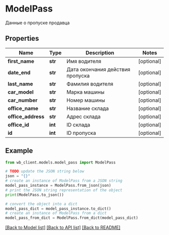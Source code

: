 # ModelPass

Данные о пропуске продавца

## Properties

Name | Type | Description | Notes
------------ | ------------- | ------------- | -------------
**first_name** | **str** | Имя водителя | [optional] 
**date_end** | **str** | Дата окончания действия пропуска | [optional] 
**last_name** | **str** | Фамилия водителя | [optional] 
**car_model** | **str** | Марка машины | [optional] 
**car_number** | **str** | Номер машины | [optional] 
**office_name** | **str** | Название склада | [optional] 
**office_address** | **str** | Адрес склада | [optional] 
**office_id** | **int** | ID склада | [optional] 
**id** | **int** | ID пропуска | [optional] 

## Example

```python
from wb_client.models.model_pass import ModelPass

# TODO update the JSON string below
json = "{}"
# create an instance of ModelPass from a JSON string
model_pass_instance = ModelPass.from_json(json)
# print the JSON string representation of the object
print(ModelPass.to_json())

# convert the object into a dict
model_pass_dict = model_pass_instance.to_dict()
# create an instance of ModelPass from a dict
model_pass_from_dict = ModelPass.from_dict(model_pass_dict)
```
[[Back to Model list]](../README.md#documentation-for-models) [[Back to API list]](../README.md#documentation-for-api-endpoints) [[Back to README]](../README.md)


